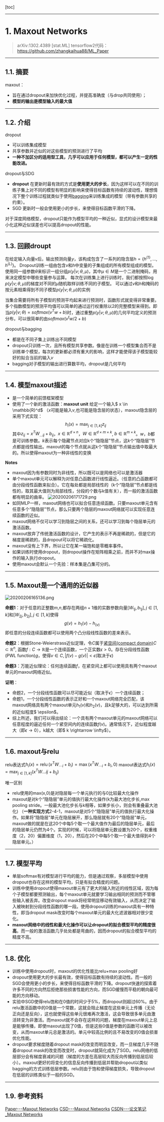 <!-- toc -->
[toc]

---


# 1. Maxout Networks
>arXiv:1302.4389 [stat.ML]
>tensorflow2代码：https://github.com/zhangkaihua88/ML_Paper

---

## 1.1. 摘要
maxout：
- 旨在通过dropout来加快优化过程，并提高准确度（与drop共同使用）；
- **模型的输出是模型输入的最大值**

---

## 1.2. 介绍
dropout
- 可以训练集成模型
- 共享参数并近似的对这些模型的预测进行了平均
- **一种不加区分的适用型工具，几乎可以应用于任何模型，都可以产生一定的性能改进。**


dropout与SDG
- **dropout**
在更新时最有效的方式是**使用更大的步长**，因为这样可以在不同的训练子集上对不同的模型有明显的影响来使得目标函数有持续的波动性，理想情况下整个训练过程就类似于使用[bagging](https://zh.wikipedia.org/wiki/Bagging%E7%AE%97%E6%B3%95)来训练集成的模型（带有参数共享的约束）。
- SGD
更新时一般会使用更小的步长，来使得目标函数平滑的下降。

对于深度网络模型，dropout只能作为模型平均的一种近似，显式的设计模型来最小化这种近似误差也可以提高dropout的性能。

---

## 1.3. 回顾droupt
在给定输入向量$v$后，输出预测向量$y$，该构成包含了一系列的隐含层$h=\{h^{(1)},...,h^{(L)}\}$。
Dropout训练一组由包含$v$和$h$中变量的子集组成的所有模型组成的模型。使用同一组参数$\theta$来标识一组分组$p(y | v ; \theta, \mu)$，其中$\mu \in M$是一个二进制掩码，用来决定模型中哪些变量参与运算。
每次在训练集上进行训练时，我们都按照$\log p(y | v ; \theta, \mu)$的梯度对不同的$\mu$随机取样训练不同的子模型。
可以通过$v$和$h$和掩码的按元素相乘得到不同子模型$p(y | v ; \theta, \mu)$的实例

当集合需要将所有子模型的预测平均起来进行预测时，函数形式就变得非常重要。
多个指数模型的预测平均值可以简单的通过运行权重除以2的完整模型来得到。即当$p(y|v;\theta) = softmax(v^Tw+b)$时，通过重整$p(y|v;\theta,\mu)$的几何平均定义的预测分布，可以很简单的由$softmax(v^tw/2+b)$



dropout与bagging
- 都是在不同子集上训练出不同模型
- dropout只训练一次，且所有模型共享参数。像是在训练一个模型集合而不是训练单个模型，每次的更新都必须有重大的影响，这样才能使得该子模型能较好的拟合当前的输入$v$
- bagging对子模型的输出进行算数平均，dropout是几何平均

---

## 1.4. 模型maxout描述
- 是一个简单的前馈框架模型
- 使用了一个新的激活函数：**maxout unit**
给定一个输入$ x \in \mathbb{R}^d$ （$x$可能是输入$v$,也可能是隐含层的状态），maxout隐含层的采用下式实现：
$$
h_{i}(x)=\max _{j \in[1, k]} z_{i j}
$$
其中$z_{i j}=x^{T} W_{\ldots i j}+b_{i j}$，$x \in \mathbb{R}^{d \times n}$，$W \in \mathbb{R}^{d \times m \times k}$, $b \in \mathbb{R}^{m \times k}$。$w$，$b$都是可训练参数。$k$表示每个隐藏节点对应k个“隐隐层”节点，这$k$个“隐隐层”节点都是线性输出。maxout的每个节点就从这k个“隐隐层”节点输出值中取最大的。所以使得maxout为一种非线性的变换

**Notes**
- maxout因为有参数同时为非线性，所以既可以是网络也可以是激活器
- 单个maxout单元可以解释为对任意凸函数进行线性逼近。（任意的凸函数都可由分段线性函数来拟合）。它在每处都是局部线性的（k个“隐隐层”节点都是线性的，取其最大值则为局部线性，分段的个数与k值有关），而一般的激活函数都有明显的曲率。
![20200206171729.png](https://image.zkhweb.top/20200206171729.png)
- 如同MLP一样，maxout网络也可以拟合任意连续函数。只要maxout单元含有任意多个“隐隐层”节点，那么只要两个隐层的maxout网络就可以实现任意连续函数的近似。
- maxout网络不仅可以学习到隐层之间的关系，还可以学习到每个隐层单元的激活函数。
- maxout放弃了传统激活函数的设计，它产生的表示不再是稀疏的，但是它的梯度是稀疏的，且dropout可以将它稀疏化。
- maxout没有上下界，所以让它在某一端饱和是零概率事件。
- 如果训练时使用dropout，则dropout操作在矩阵相乘之前，而并不对max操作的输入执行dropout。
- 使用maxout会默认一个先验：样本集是凸集可分的。

---

## 1.5. Maxout是一个通用的近似器

![20200206165136.png](https://image.zkhweb.top/20200206165136.png)

**命题1**：对于任意的正整数$m$,$n$,都存在两组$n+1$维的实数参数向量$[W_{1j}, b_{1j}], j \in [1, k]$和$[W_{2j}, b_{2j}], j \in [1, k]$使得$$ g(v) = h_1(v) - h_(v)$$ 即任意的分段连续函数都可以使用两个凸分段线性函数的差来表示。

**命题2**：根据Stone-Weierstrass近似定理，令$C$属于[紧空间(compact domain)](https://zh.wikipedia.org/wiki/%E7%B4%A7%E7%A9%BA%E9%97%B4)$C \subset \mathbb{R}^{n}$, 函数$f: C \rightarrow \mathbb{R}$是一个连续函数，一个正实数$\epsilon>0$。存在分段线性函数(PWL function)$g$，使得$v \in C,|f(v)-g(v)|<\epsilon$(取决于$\epsilon$)

**命题3**：万能近似理论：任何连续函数$f$，在紧空间上都可以使用具有两个maxout单元的maxout网络近似。

**证明**：
- 命题2，一个分段线性函数可以尽可能近似（取决于$\epsilon$）一个连续函数；
- 命题1，一个分段线性函数的表示正好和一个maxout网络完全匹配，该maxout网络具有两个maxout单元$h_1(v)$和$h_2(v)$，且k足够大的，可以达到所需的近似程度$ \epsilon$。
- 综上所述，我们可以得出结论：一个具有两个maxout单元的maxout网络可以任意程度的逼近任何一个紧空间内的连续函数$f(v)$。通常情况下，近似程度越大（即$\epsilon \rightarrow 0$），k越大（即$ k \rightarrow \infty$）。

---

## 1.6. maxout与relu
relu表达式$h_{i}(x)=\operatorname{relu}\left(x^{T} W_{\cdots i}+b_{i}\right)=\max \left(x^{T} W_{\cdots i}+b_{i}, 0\right)$
maxout表达式$h_{i}(x)=\max _{j \in[1, k]}\left(x^{T} W \ldots i j+b_{i j}\right)$

唯一区别
- relu使用的max(x,0)是对隐层每一个单元执行的与0比较最大化操作
- maxout是对$k$个“隐隐层”单元的值执行最大化操作(k为最大池化步长,max pooling stride。一般最大池化步长与k相等，如果步长小，则会有重叠最大池化)
（**一种实现方式**2-4-1，maxout是对5个“隐隐层”单元的值执行最大化操作。如果将“隐隐层”单元在隐层展开，那么隐层就有20个“隐隐层”单元，maxout做的就是在这20个中每5个取一个最大值作为最后的隐层单元，最后的隐层单元仍然为4个。实现的时候，可以将隐层单元数设置为20个，权重维度（2，20）偏置维度（1，20），然后在20个中每5个取一个最大值得到4个隐层单元。）

---

## 1.7. 模型平均
- 单层softmax有对模型进行平均的能力，但是通过观察，多层模型中使用dropout也存在这样的模型平均，只是有拟合精度的问题。
- 训练中使用dropout使得maxout单元有了更大的输入附近的线性区域，因为每个子模型都要预测输出，每个maxout单元就要学习输出相同的预测而不管哪些输入被丢弃。改变dropout mask将经常明显移动有效输入，从而决定了输入被映射到分段线性函数的哪一段。使用dropout训练的maxout具有一种特性，即当dropout mask改变时每个maxout单元的最大化滤波器相对很少变化。
- **maxout网络中的线性和最大化操作可以让dropout的拟合模型平均的精度很高**。而一般的激活函数几乎处处都是弯曲的，因而dropout的拟合模型平均的精度不高。

---

## 1.8. 优化
- 训练中使用dropout时，maxout的优化性能比relu+max pooling好
- dropout使用更大的步长最有效，使得目标函数有持续的波动性。而一般的SGD会使用更小的步长，来使得目标函数平滑的下降。dropout快速的探索着许多不同的方向然后拒绝那些损害性能的方向，而SGD缓慢而平稳的朝向最可能的方向移动。
- 实验中SGD使得relu饱和在0值的时间少于5%，而dropout则超过60%。由于relu激活函数中的0值是一个常数，这就会阻止梯度在这些单元上传播（无论正向还是反向），这也就使得这些单元很难再次激活，这会导致很多单元由激活转变为非激活。而maxout就不会存在这样的问题，梯度在maxout单元上总是能够传播，即使maxout出现了0值，但是这些0值是参数的函数可以被改变，从而maxout单元总是激活的。单元中较高比例的且不易改变的0值会损害优化性能。
- dropout要求梯度随着dropout mask的改变而明显改变，而一旦梯度几乎不随着dropout mask的改变而改变时，dropout就简化成为了SGD。relu网络的低层部分会有梯度衰减的问题（梯度的方差在高层较大而反向传播到低层后较小）。maxout更好的将变化的信息反向传播到低层并帮助dropout以类似bagging的方式训练低层参数。relu则由于饱和使得梯度损失，导致dropout在低层的训练类似于一般的SGD。



---

## 1.9. 参考资料
[Paper---Maxout Networks](https://arxiv.org/abs/1302.4389)
[CSD---Maxout Networks](https://blog.csdn.net/zhufenghao/article/details/52527047)
[CSDN---论文笔记_Maxout Networks](https://blog.csdn.net/maqian5/article/details/91880468)